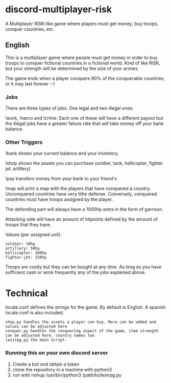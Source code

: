 # discord-multiplayer-risk
A Multiplayer RISK-like game where players must get money, buy troops, conquer countries, etc.

## English

This is a multiplayer game where people must get money in order to buy troops to conquer fictional 
countries in a fictional world. Kind of like RISK, but your strength will be determined by the size
of your armies.

The game ends when a player conquers 90% of the conquerable countries, or it may last forever :-)

### Jobs

There are three types of jobs. One legal and two illegal ones:

!work, !narco and !crime. Each one of these will have a different payout but the illegal jobs have
a greater failure rate that will take money off your bank balance.

### Other Triggers

!bank shows your current balance and your inventory.

!shop shows the assets you can purchase (soldier, tank, hellicopter, fighter jet, artillery)

!pay <player> <amount> transfers money from your bank to your friend's

!map  will print a map with the players that have conquered a country. Unconquered countries have
very little defense. Conversely, conquered countries must have troops assigned by the player. 

The defending part will always have a 1000hp extra in the form of garrison.

Attacking side will have an amount of hitpoints defined by the amount of troops that they have.

Values (per assigned unit):
```
soldier: 10hp
artillery: 50hp
hellicopter: 100hp
fighter-jet: 150hp
```

Troops are costly but they can be bought at any time. As long as you have sufficient cash or work frequently any of the jobs explained above.



# Technical 

locale.conf defines the strings for the game. By default is English. 
A spanish locale.conf is also included.

```
shop.py handles the assets a player can buy. More can be added and values can be adjusted here
conquer.py handles the conquering aspect of the game, item strength can be adjusted here, country names too
lexirpg.py the main script. 
```

### Running this on your own discord server

1. Create a bot and obtain a token
2. clone the repository in a machine with python3 
3. run with nohup /usr/bin/python3 /path/to/lexirpg.py


